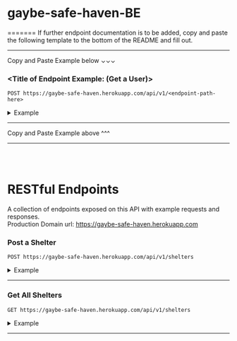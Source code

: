 
# gaybe-safe-haven-BE
=======
   If further endpoint documentation is to be added, copy and paste the following template to the bottom of the README and fill out.   
   
---
Copy and Paste Example below ⌄⌄⌄
### <Title of Endpoint Example: (Get a User)>


```http
POST https://gaybe-safe-haven.herokuapp.com/api/v1/<endpoint-path-here>
```

<details>
<summary>Example</summary>
<br>
    

| Code | Description |
| :--- | :--- |
| 201 | `Created` |

Example Request Body: 
   
<Any helpful explantion of required body or params>   
NOTE: <optional params or keys noted>
   
```json
{
   
}
```   
   
Example Response:   

```json

{
    
}
```

</details>

---

Copy and Paste Example above ^^^
   
---
    
<br>
<br>
   
# RESTful Endpoints
A collection of endpoints exposed on this API with example requests and responses.      
Production Domain url: https://gaybe-safe-haven.herokuapp.com   

### Post a Shelter


```http
POST https://gaybe-safe-haven.herokuapp.com/api/v1/shelters
```

<details>
<summary>Example</summary>
<br>
    

| Code | Description |
| :--- | :--- |
| 201 | `Created` |

Example Request Body: 
   
This body is REQUIRED in any request to create a shelter.     
NOTE: websiteUrl key is optional and can be passed with a value of null or not included at all
   
```json
{
    "name": "Test Shelter 4",
    "streetAddress": "Test Street4",
    "state": "Test State4",
    "zip": 12345235,
    "phoneNumber": "Test Phone4",
    "websiteUrl": "www.fake.com4"
}
```   
   
Example Response:   

```json

{
    "data": {
        "id": 4,
        "type": "shelter",
        "attributes": {
            "name": "Test Shelter 4",
            "streetAddress": "Test Street4",
            "state": "Test State4",
            "zip": 12345235,
            "websiteUrl": "www.fake.com4",
            "phoneNumber": "Test Phone4",
            "verified": false
        }
    }
}
```

</details>

---   

### Get All Shelters


```http
GET https://gaybe-safe-haven.herokuapp.com/api/v1/shelters
```

<details>
<summary>Example</summary>
<br>
    

| Code | Description |
| :--- | :--- |
| 200 | `Ok` |

 
Example Response:   

```json

{
    "data": [
        {
            "id": 1,
            "type": "shelter",
            "attributes": {
                "name": "Golden Sun",
                "streetAddress": "1234 Black St",
                "state": "NY",
                "zip": 78123,
                "websiteUrl": null,
                "phoneNumber": "2134568765",
                "verified": false,
                "avgStaff": null,
                "avgClean": null,
                "avgSafety": null
            }
        },
        {
            "id": 2,
            "type": "shelter",
            "attributes": {
                "name": "Test Shelter 2",
                "streetAddress": "Test Street",
                "state": "Test State",
                "zip": 12345235,
                "websiteUrl": null,
                "phoneNumber": "Test Phone",
                "verified": false,
                "avgStaff": null,
                "avgClean": null,
                "avgSafety": null
            }
        },
        {
            "id": 3,
            "type": "shelter",
            "attributes": {
                "name": "Test Shelter 2",
                "streetAddress": "Test Street",
                "state": "Test State",
                "zip": 12345235,
                "websiteUrl": "www.fake.com",
                "phoneNumber": "Test Phone",
                "verified": false,
                "avgStaff": null,
                "avgClean": null,
                "avgSafety": null
            }
        },
        {
            "id": 4,
            "type": "shelter",
            "attributes": {
                "name": "Test Shelter 4",
                "streetAddress": "Test Street4",
                "state": "Test State4",
                "zip": 12345235,
                "websiteUrl": "www.fake.com4",
                "phoneNumber": "Test Phone4",
                "verified": false,
                "avgStaff": null,
                "avgClean": null,
                "avgSafety": null
            }
        }
    ]
}
```

</details>

---
